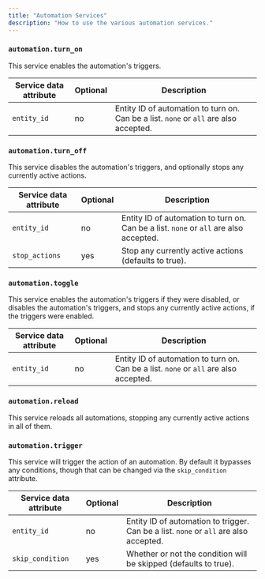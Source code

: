 ```yaml
---
title: "Automation Services"
description: "How to use the various automation services."
---
```



### `automation.turn_on`

This service enables the automation's triggers.

Service data attribute | Optional | Description
-|-|-
`entity_id` | no | Entity ID of automation to turn on. Can be a list. `none` or `all` are also accepted.

### `automation.turn_off`

This service disables the automation's triggers, and optionally stops any currently active actions.

Service data attribute | Optional | Description
-|-|-
`entity_id` | no | Entity ID of automation to turn on. Can be a list. `none` or `all` are also accepted.
`stop_actions` | yes | Stop any currently active actions (defaults to true).

### `automation.toggle`

This service enables the automation's triggers if they were disabled, or disables the automation's triggers, and stops any currently active actions, if the triggers were enabled.

Service data attribute | Optional | Description
-|-|-
`entity_id` | no | Entity ID of automation to turn on. Can be a list. `none` or `all` are also accepted.

### `automation.reload`

This service reloads all automations, stopping any currently active actions in all of them.

### `automation.trigger`

This service will trigger the action of an automation. By default it bypasses any conditions, though that can be changed via the `skip_condition` attribute.

Service data attribute | Optional | Description
-|-|-
`entity_id` | no | Entity ID of automation to trigger. Can be a list. `none` or `all` are also accepted.
`skip_condition` | yes | Whether or not the condition will be skipped (defaults to true).
